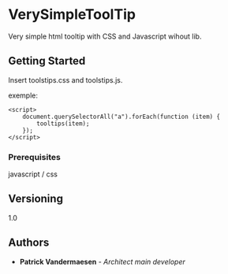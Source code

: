 VerySimpleToolTip
=======

Very simple html tooltip with CSS and Javascript wihout lib.

## Getting Started

Insert toolstips.css and toolstips.js.

exemple:
```
<script>
	document.querySelectorAll("a").forEach(function (item) {
		tooltips(item);
	});
</script>
```

### Prerequisites

javascript / css

## Versioning

1.0

## Authors

* **Patrick Vandermaesen** - *Architect main developer*
